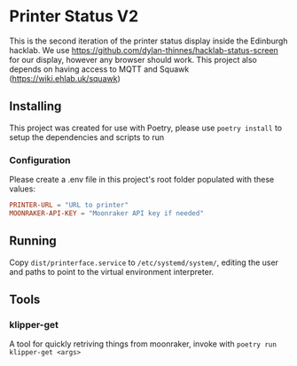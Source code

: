 # Printer Status V2

This is the second iteration of the printer status display inside the Edinburgh hacklab. We use <https://github.com/dylan-thinnes/hacklab-status-screen> for our display, however any browser should work. This project also depends on having access to MQTT and Squawk (<https://wiki.ehlab.uk/squawk>)

## Installing
This project was created for use with Poetry, please use `poetry install` to setup the dependencies and scripts to run

### Configuration
Please create a .env file in this project's root folder populated with these values:
```toml
PRINTER-URL = "URL to printer"
MOONRAKER-API-KEY = "Moonraker API key if needed"
```

## Running
Copy `dist/printerface.service` to `/etc/systemd/system/`, editing the user and paths to point to the virtual environment interpreter.

## Tools

### klipper-get

A tool for quickly retriving things from moonraker, invoke with `poetry run klipper-get <args>`